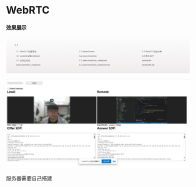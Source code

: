 # WebRTC

#### 效果展示

![image-20241006102135699](./assets/image-20241006102135699.png)



![image-20241006102632306](./assets/image-20241006102632306.png)

服务器需要自己搭建
